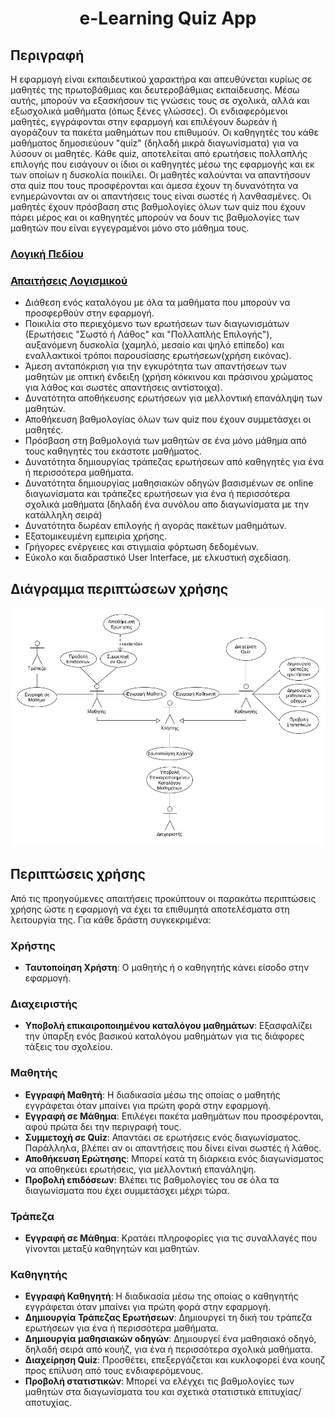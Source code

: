 # <center> **e-Learning Quiz App** </center>
<h2>Περιγραφή</h2>
<p>
Η εφαρμογή είναι εκπαιδευτικού χαρακτήρα και απευθύνεται κυρίως σε μαθητές της πρωτοβάθμιας και δευτεροβάθμιας εκπαίδευσης. Μέσω αυτής, μπορούν να εξασκήσουν τις γνώσεις τους σε σχολικά, αλλά και εξωσχολικά μαθήματα (όπως ξένες γλώσσες). Οι ενδιαφερόμενοι μαθητές, εγγράφονται στην εφαρμογή και επιλέγουν δωρεάν ή αγοράζουν τα πακέτα μαθημάτων που επιθυμούν. Οι καθηγητές του κάθε μαθήματος δημοσιεύουν "quiz" (δηλαδή μικρά διαγωνίσματα) για να λύσουν οι μαθητές. Κάθε quiz, αποτελείται από ερωτήσεις πολλαπλής επιλογής που εισάγουν οι ίδιοι οι καθηγητές μέσω της εφαρμογής και εκ των οποίων η δυσκολία ποικίλει. Οι μαθητές καλούνται να απαντήσουν στα quiz που τους προσφέρονται και άμεσα έχουν τη δυνανότητα να ενημερώνονται αν οι απαντήσεις τους είναι σωστές ή λανθασμένες. Οι μαθητές έχουν πρόσβαση στις βαθμολογίες όλων των quiz που έχουν πάρει μέρος και οι καθηγητές μπορούν να δουν τις βαθμολογίες των μαθητών που είναι εγγεγραμένοι μόνο στο μάθημα τους.</p>

### [Λογική Πεδίου](docs/markdown/design.md)

### [Απαιτήσεις Λογισμικού](docs/markdown/software-requirements.md)

* Διάθεση ενός καταλόγου με όλα τα μαθήματα που μπορούν να προσφερθούν στην εφαρμογή.
* Ποικιλία στο περιεχόμενο των ερωτήσεων των διαγωνισμάτων (Ερωτήσεις "Σωστό ή Λάθος" και "Πολλαπλής Επιλογής"), αυξανόμενη δυσκολία (χαμηλό, μεσαίο και ψηλό επίπεδο) και εναλλακτικοί τρόποι παρουσίασης ερωτήσεων(χρήση εικόνας).
* Άμεση ανταπόκριση για την εγκυρότητα των απαντήσεων των μαθητών με οπτική ένδειξη (χρήση κόκκινου και πράσινου χρώματος για λάθος και σωστές απαντήσεις αντίστοιχα).
* Δυνατότητα αποθήκευσης ερωτήσεων για μελλοντική επανάληψη των μαθητών.
* Αποθήκευση βαθμολογίας όλων των quiz που έχουν συμμετάσχει οι μαθητές.
* Πρόσβαση στη βαθμολογιά των μαθητών σε ένα μόνο μάθημα από τους καθηγητές του εκάστοτε μαθήματος.
* Δυνατότητα δημιουργίας τράπεζας ερωτήσεων από καθηγητές για ένα ή περισσότερα μαθήματα.
* Δυνατότητα δημιουργίας μαθησιακών οδηγών βασισμένων σε online διαγωνίσματα και τράπεζες ερωτήσεων για ένα ή περισσότερα σχολικά μαθήματα (δηλαδή ένα συνόλου απο διαγωνίσματα με την κατάλληλη σειρά)
* Δυνατότητα δωρέαν επιλογής ή αγοράς πακέτων μαθημάτων.
* Εξατομικευμένη εμπειρία χρήσης.
* Γρήγορες ενέργειες και στιγμιαία φόρτωση δεδομένων.
* Εύκολο και διαδραστικό User Interface, με ελκυστική σχεδίαση.


## Διάγραμμα περιπτώσεων χρήσης
![use case diagram][logo]

[logo]: docs/markdown/uml/requirements/use_case_diagram.png "use case diagram"

## Περιπτώσεις χρήσης
<p>Από τις προηγούμενες απαιτήσεις προκύπτουν οι παρακάτω περιπτώσεις χρήσης ώστε η εφαρμογή να έχει τα επιθυμητά αποτελέσματα στη λειτουργία της. Για κάθε δράστη συγκεκριμένα:
<h3>Χρήστης</h3>

* <b>Ταυτοποίηση Χρήστη</b>: Ο μαθητής ή ο καθηγητής κάνει είσοδο στην εφαρμογή.

<h3>Διαχειριστής</h3>

* <b>Υποβολή επικαιροποιημένου καταλόγου μαθημάτων</b>: Εξασφαλίζει την ύπαρξη ενός βασικού καταλόγου μαθημάτων για τις διάφορες τάξεις του σχολείου.

<h3>Μαθητής</h3>

* <b>Εγγραφή Mαθητή</b>: Η διαδικασία μέσω της οποίας ο μαθητής εγγράφεται όταν μπαίνει για πρώτη φορά στην εφαρμογή.
* <b>Εγγραφή σε Μάθημα</b>: Επιλέγει πακέτα μαθημάτων που προσφέρονται, αφού πρώτα δει την περιγραφή τους.
* <b>Συμμετοχή σε Quiz</b>: Απαντάει σε ερωτήσεις ενός διαγωνίσματος. Παράλληλα, βλέπει αν οι απαντήσεις που δίνει είναι σωστές ή λάθος. <br>
* <b>Αποθήκευση Ερώτησης</b>: Μπορεί κατά τη διάρκεια ενός διαγωνίσματος να αποθηκεύει ερωτήσεις, για μελλοντική επανάληψη.
* <b>Προβολή επιδόσεων</b>: Βλέπει τις βαθμολογίες του σε όλα τα διαγωνίσματα που έχει συμμετάσχει μέχρι τώρα.

<h3>Τράπεζα</h3>

* <b>Εγγραφή σε Μάθημα</b>: Κρατάει πληροφορίες για τις συναλλαγές που γίνονται μεταξύ καθηγητών και μαθητών.

<h3>Καθηγητής</h3>

* <b>Εγγραφή Καθηγητή</b>: Η διαδικασία μέσω της οποίας ο καθηγητής εγγράφεται όταν μπαίνει για πρώτη φορά στην εφαρμογή.
* <b>Δημιουργία Τράπεζας Ερωτήσεων</b>: Δημιουργεί τη δική του τράπεζα ερωτήσεων για ένα ή περισσότερα μαθήματα.
* <b>Δημιουργία μαθησιακών οδηγών</b>: Δημιουργεί ένα μαθησιακό οδηγό, δηλαδή σειρά από κουήζ, για ένα ή περισσότερα σχολικά μαθήματα.
* <b>Διαχείρηση Quiz</b>: Προσθέτει, επεξεργάζεται και κυκλοφορεί ένα κουηζ προς επίλυση από τους ενδιαφερόμενους.
* <b>Προβολή στατιστικών</b>: Μπορεί να ελέγχει τις βαθμολογίες των μαθητών στα διαγωνίσματα του και σχετικά στατιστικά επιτυχίας/αποτυχίας.

